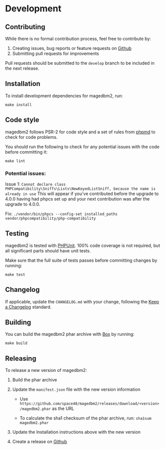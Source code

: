 # Development

## Contributing

While there is no formal contribution process, feel free to contribute by:

1. Creating issues, bug reports or feature requests on [Github](https://github.com/space48/magedbm2/issues)
2. Submitting pull requests for improvements

Pull requests should be submitted to the `develop` branch to be included in the next release.

## Installation

To install development dependencies for magedbm2, run:

    make install

## Code style

magedbm2 follows PSR-2 for code style and a set of rules from [phpmd](https://phpmd.org/) to check for code problems.

You should run the following to check for any potential issues with the code before committing it:

    make lint
### Potential issues:
Issue 1: `Cannot declare class PHPCompatibility\Sniffs\Lists\NewKeyedListSniff, because the name is already in use` This will appear if you've contributed before the upgrade to 4.0.0 having had phpcs set up and your next contribution was after the upgrade to 4.0.0.

Fix: `./vendor/bin/phpcs --config-set installed_paths vendor/phpcompatibility/php-compatibility`

## Testing

magedbm2 is tested with [PHPUnit](https://phpunit.de). 100% code coverage is not required, but all significant parts should have unit tests.

Make sure that the full suite of tests passes before committing changes by running:

    make test

## Changelog

If applicable, update the `CHANGELOG.md` with your change, following the [Keep a Changelog](https://keepachangelog.com/en/1.0.0/) standard.

## Building

You can build the magedbm2 phar archive with [Box](https://github.com/box-project/box2) by running:

    make build

## Releasing

To release a new version of magedbm2:

1. Build the phar archive
2. Update the `manifest.json` file with the new version information

    - Use `https://github.com/space48/magedbm2/releases/download/<version>/magedbm2.phar` as the URL
    
    - To calculate the sha1 checksum of the phar archive, run: `sha1sum magedbm2.phar`

3. Update the Installation instructions above with the new version
4. Create a release on [Github](https://github.com/space48/magedbm2/releases)
